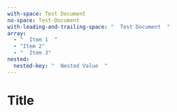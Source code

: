 ```yaml
---
with-space: Test Document
no-space: Test-Document
with-leading-and-trailing-space: "  Test Document  "
array:
  - "  Item 1  "
  - "Item 2"
  - "  Item 3"
nested:
  nested-key: "  Nested Value  "
---
```


# Title
